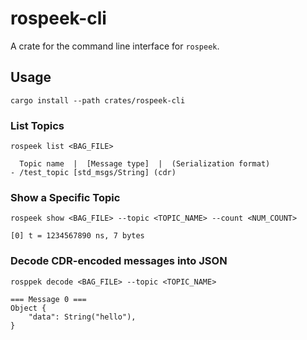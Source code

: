 # rospeek-cli

A crate for the command line interface for `rospeek`.

## Usage

```shell
cargo install --path crates/rospeek-cli
```

### List Topics

```shell
rospeek list <BAG_FILE>
```

```shell
  Topic name  |  [Message type]  |  (Serialization format)
- /test_topic [std_msgs/String] (cdr)
```

### Show a Specific Topic

```shell
rospeek show <BAG_FILE> --topic <TOPIC_NAME> --count <NUM_COUNT>
```

```shell
[0] t = 1234567890 ns, 7 bytes
```

### Decode CDR-encoded messages into JSON

```shell
rosppek decode <BAG_FILE> --topic <TOPIC_NAME>
```

```shell
=== Message 0 ===
Object {
    "data": String("hello"),
}
```
